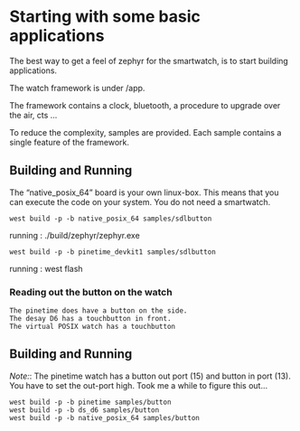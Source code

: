 # Starting with some basic applications

The best way to get a feel of zephyr for the smartwatch, is to start building applications.

The watch framework is under /app.

The framework contains a clock, bluetooth, a procedure to upgrade over the air, cts  …

To reduce the complexity, samples are provided.
Each sample contains a single feature of the framework.

## Building and Running

The “native_posix_64” board is your own linux-box.
This means that you can execute the code on your system.
You do not need a smartwatch.

```
west build -p -b native_posix_64 samples/sdlbutton
```

running : ./build/zephyr/zephyr.exe

```
west build -p -b pinetime_devkit1 samples/sdlbutton
```

running : west flash

### Reading out the button on the watch

```
The pinetime does have a button on the side.
The desay D6 has a touchbutton in front.
The virtual POSIX watch has a touchbutton
```

## Building and Running

*Note:*:
The pinetime watch has a button out port (15) and button in port (13). You have to set the out-port high. Took me a while to figure this out…

```
west build -p -b pinetime samples/button
west build -p -b ds_d6 samples/button
west build -p -b native_posix_64 samples/button
```
